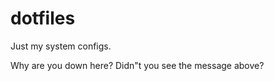 # dotfiles
Just my system configs.
































































































Why are you down here?
Didn"t you see the message above?
